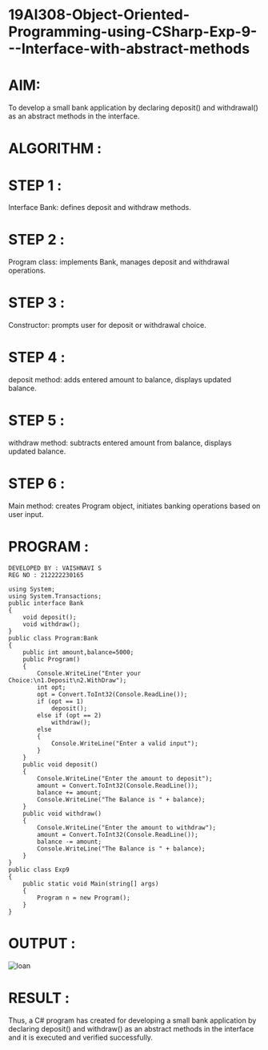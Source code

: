 # 19AI308-Object-Oriented-Programming-using-CSharp-Exp-9---Interface-with-abstract-methods
# AIM:
To develop a small bank application by declaring deposit() and withdrawal() as an abstract methods in the interface.
# ALGORITHM :
# STEP 1 :
Interface Bank: defines deposit and withdraw methods.
# STEP 2 :
Program class: implements Bank, manages deposit and withdrawal operations.
# STEP 3 :
Constructor: prompts user for deposit or withdrawal choice.
# STEP 4 :
deposit method: adds entered amount to balance, displays updated balance.
# STEP 5 :
withdraw method: subtracts entered amount from balance, displays updated balance.
# STEP 6 :
Main method: creates Program object, initiates banking operations based on user input.

# PROGRAM :
```
DEVELOPED BY : VAISHNAVI S
REG NO : 212222230165
```
```
using System;
using System.Transactions;
public interface Bank
{
    void deposit();
    void withdraw();
}
public class Program:Bank
{
    public int amount,balance=5000;
    public Program()
    {
        Console.WriteLine("Enter your Choice:\n1.Deposit\n2.WithDraw");
        int opt;
        opt = Convert.ToInt32(Console.ReadLine());
        if (opt == 1)
            deposit();
        else if (opt == 2)
            withdraw();
        else
        {
            Console.WriteLine("Enter a valid input");
        }
    }
    public void deposit()
    {
        Console.WriteLine("Enter the amount to deposit");
        amount = Convert.ToInt32(Console.ReadLine());
        balance += amount;
        Console.WriteLine("The Balance is " + balance);
    }
    public void withdraw()
    {
        Console.WriteLine("Enter the amount to withdraw");
        amount = Convert.ToInt32(Console.ReadLine());
        balance -= amount;
        Console.WriteLine("The Balance is " + balance);
    }
}
public class Exp9
{
    public static void Main(string[] args)
    {
        Program n = new Program();
    }
}
```
# OUTPUT :
![loan](https://github.com/Vaishnavi-saravanan/19AI308-Object-Oriented-Programming-using-CSharp-Exp-9---Interface-with-abstract-methods/assets/118541897/56567a56-0461-4ce0-ad5f-7dcf56569a4b)
# RESULT :
Thus, a C# program has created for developing a small bank application by declaring deposit() and withdraw() as an abstract methods in the interface and it is executed and verified successfully.

